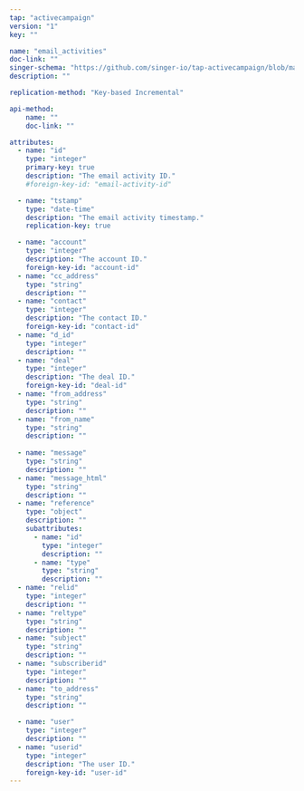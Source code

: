 ```yaml
---
tap: "activecampaign"
version: "1"
key: ""

name: "email_activities"
doc-link: ""
singer-schema: "https://github.com/singer-io/tap-activecampaign/blob/master/tap_activecampaign/schemas/email_activities.json"
description: ""

replication-method: "Key-based Incremental"

api-method:
    name: ""
    doc-link: ""

attributes:
  - name: "id"
    type: "integer"
    primary-key: true
    description: "The email activity ID."
    #foreign-key-id: "email-activity-id"

  - name: "tstamp"
    type: "date-time"
    description: "The email activity timestamp."
    replication-key: true

  - name: "account"
    type: "integer"
    description: "The account ID."
    foreign-key-id: "account-id"
  - name: "cc_address"
    type: "string"
    description: ""
  - name: "contact"
    type: "integer"
    description: "The contact ID."
    foreign-key-id: "contact-id"
  - name: "d_id"
    type: "integer"
    description: ""
  - name: "deal"
    type: "integer"
    description: "The deal ID."
    foreign-key-id: "deal-id"
  - name: "from_address"
    type: "string"
    description: ""
  - name: "from_name"
    type: "string"
    description: ""
  
  - name: "message"
    type: "string"
    description: ""
  - name: "message_html"
    type: "string"
    description: ""
  - name: "reference"
    type: "object"
    description: ""
    subattributes:
      - name: "id"
        type: "integer"
        description: ""
      - name: "type"
        type: "string"
        description: ""
  - name: "relid"
    type: "integer"
    description: ""
  - name: "reltype"
    type: "string"
    description: ""
  - name: "subject"
    type: "string"
    description: ""
  - name: "subscriberid"
    type: "integer"
    description: ""
  - name: "to_address"
    type: "string"
    description: ""

  - name: "user"
    type: "integer"
    description: ""
  - name: "userid"
    type: "integer"
    description: "The user ID."
    foreign-key-id: "user-id"
---
```

